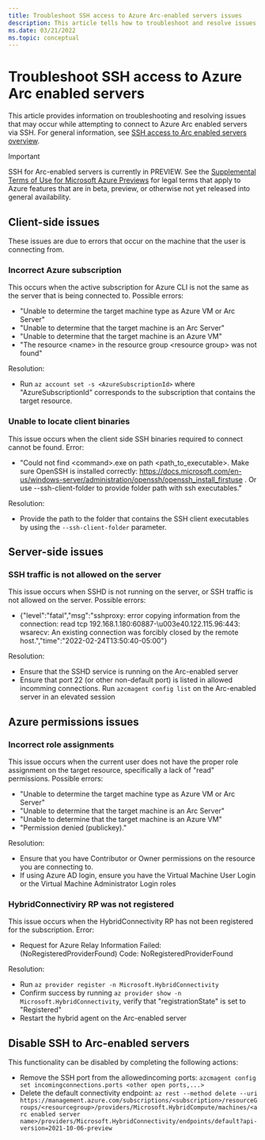 ```yaml
---
title: Troubleshoot SSH access to Azure Arc-enabled servers issues
description: This article tells how to troubleshoot and resolve issues with the SSH access to Arc-enabled servers.
ms.date: 03/21/2022
ms.topic: conceptual
---
```


# Troubleshoot SSH access to Azure Arc enabled servers

This article provides information on troubleshooting and resolving issues that may occur while attempting to connect to Azure Arc enabled servers via SSH.
For general information, see [SSH access to Arc enabled servers overview](./ssharc-overview.md).

> [!IMPORTANT]
> SSH for Arc-enabled servers is currently in PREVIEW.
> See the [Supplemental Terms of Use for Microsoft Azure Previews](https://azure.microsoft.com/support/legal/preview-supplemental-terms/) for legal terms that apply to Azure features that are in beta, preview, or otherwise not yet released into general availability.

## Client-side issues
These issues are due to errors that occur on the machine that the user is connecting from.

### Incorrect Azure subscription
This occurs when the active subscription for Azure CLI is not the same as the server that is being connected to.
Possible errors:
 - "Unable to determine the target machine type as Azure VM or Arc Server"
 - "Unable to determine that the target machine is an Arc Server"
 - "Unable to determine that the target machine is an Azure VM"
 - "The resource \<name\> in the resource group \<resource group\> was not found"

Resolution:
 - Run ```az account set -s <AzureSubscriptionId>``` where "AzureSubscriptionId" corresponds to the subscription that contains the target resource.

### Unable to locate client binaries
This issue occurs when the client side SSH binaries required to connect cannot be found.
Error:
 - "Could not find \<command\>.exe on path \<path_to_executable\>. Make sure OpenSSH is installed correctly: https://docs.microsoft.com/en-us/windows-server/administration/openssh/openssh_install_firstuse . Or use --ssh-client-folder to provide folder path with ssh executables."

Resolution:
 - Provide the path to the folder that contains the SSH client executables by using the ```--ssh-client-folder``` parameter.

## Server-side issues
### SSH traffic is not allowed on the server
This issue occurs when SSHD is not running on the server, or SSH traffic is not allowed on the server.
Possible errors:
 - {"level":"fatal","msg":"sshproxy: error copying information from the connection: read tcp 192.168.1.180:60887-\u003e40.122.115.96:443: wsarecv: An existing connection was forcibly closed by the remote host.","time":"2022-02-24T13:50:40-05:00"}

Resolution:
 - Ensure that the SSHD service is running on the Arc-enabled server
 - Ensure that port 22 (or other non-default port) is listed in allowed incomming connections. Run ```azcmagent config list``` on the Arc-enabled server in an elevated session

## Azure permissions issues

### Incorrect role assignments
This issue occurs when the current user does not have the proper role assignment on the target resource, specifically a lack of "read" permissions.
Possible errors:
 - "Unable to determine the target machine type as Azure VM or Arc Server"
 - "Unable to determine that the target machine is an Arc Server"
 - "Unable to determine that the target machine is an Azure VM"
 - "Permission denied (publickey)." 

Resolution:
 - Ensure that you have Contributor or Owner permissions on the resource you are connecting to.
 - If using Azure AD login, ensure you have the Virtual Machine User Login or the Virtual Machine Administrator Login roles

### HybridConnectiviry RP was not registered
This issue occurs when the HybridConnectivity RP has not been registered for the subscription.
Error:
 - Request for Azure Relay Information Failed: (NoRegisteredProviderFound) Code: NoRegisteredProviderFound

Resolution:
 - Run ```az provider register -n Microsoft.HybridConnectivity```
 - Confirm success by running ```az provider show -n Microsoft.HybridConnectivity```, verify that "registrationState" is set to "Registered"
 - Restart the hybrid agent on the Arc-enabled server

 ## Disable SSH to Arc-enabled servers
 This functionality can be disabled by completing the following actions:
  - Remove the SSH port from the allowedincoming ports: ```azcmagent config set incomingconnections.ports <other open ports,...>```
  - Delete the default connectivity endpoint: ```az rest --method delete --uri https://management.azure.com/subscriptions/<subscription>/resourceGroups/<resourcegroup>/providers/Microsoft.HybridCompute/machines/<arc enabled server name>/providers/Microsoft.HybridConnectivity/endpoints/default?api-version=2021-10-06-preview```